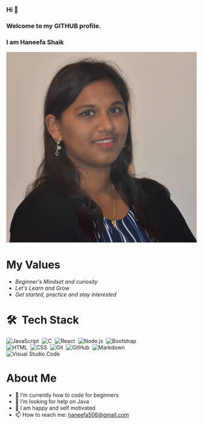 ### Hi 👋
### Welcome to my GITHUB profile. 
### I am Haneefa Shaik 

<!--
<img src="Haneefa-photo.jpg" />
-->

![alt Haneefa](Haneefa-photo.jpg)

# My Values 
- *Beginner's Mindset and curiosity*
- *Let's Learn and Grow*
- *Get started, practice and stay interested*

# 🛠 &nbsp;Tech Stack

![JavaScript](https://img.shields.io/badge/-JavaScript-05122A?style=flat&logo=javascript)&nbsp;
![C](https://img.shields.io/badge/-C-05122A?style=flat&logo=C&logoColor=A8B9CC)&nbsp;
![React](https://img.shields.io/badge/-React-05122A?style=flat&logo=react)&nbsp;
![Node.js](https://img.shields.io/badge/-Node.js-05122A?style=flat&logo=node.js)&nbsp;
![Bootstrap](https://img.shields.io/badge/-Bootstrap-05122A?style=flat&logo=bootstrap&logoColor=563D7C)\
![HTML](https://img.shields.io/badge/-HTML-05122A?style=flat&logo=HTML5)&nbsp;
![CSS](https://img.shields.io/badge/-CSS-05122A?style=flat&logo=CSS3&logoColor=1572B6)&nbsp;
![Git](https://img.shields.io/badge/-Git-05122A?style=flat&logo=git)&nbsp;
![GitHub](https://img.shields.io/badge/-GitHub-05122A?style=flat&logo=github)&nbsp;
![Markdown](https://img.shields.io/badge/-Markdown-05122A?style=flat&logo=markdown)\
![Visual Studio Code](https://img.shields.io/badge/-Visual%20Studio%20Code-05122A?style=flat&logo=visual-studio-code&logoColor=007ACC)&nbsp;
 
 # About Me
- 🌱 I’m currently how to code for beginners
- 🤔 I’m looking for help on Java
- 💬 I am happy and self motivated 
- 📫 How to reach me: haneefa506@gmail.com
